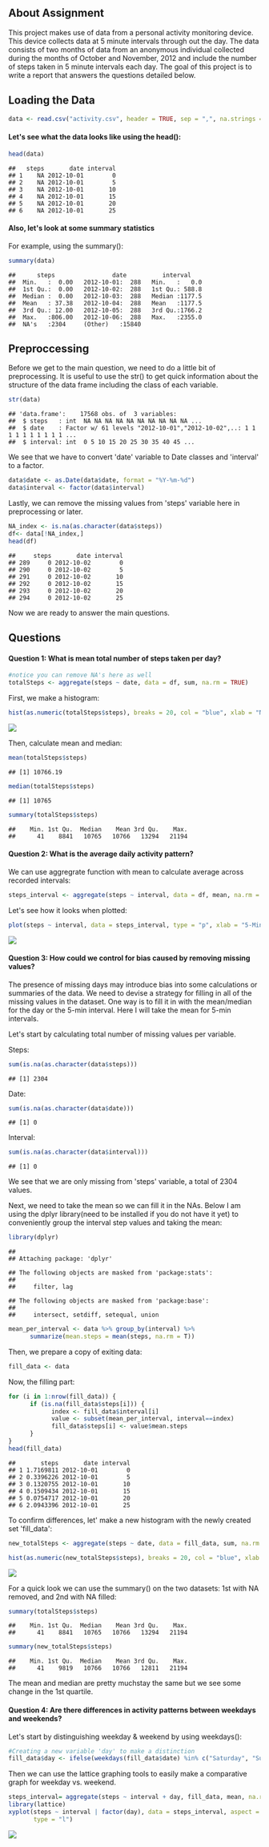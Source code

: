 About Assignment
----------------

This project makes use of data from a personal activity monitoring device. This device collects data at 5 minute intervals through out the day. The data consists of two months of data from an anonymous individual collected during the months of October and November, 2012 and include the number of steps taken in 5 minute intervals each day. The goal of this project is to write a report that answers the questions detailed below.

Loading the Data
----------------

``` r
data <- read.csv("activity.csv", header = TRUE, sep = ",", na.strings = "NA")
```

#### Let's see what the data looks like using the head():

``` r
head(data)
```

    ##   steps       date interval
    ## 1    NA 2012-10-01        0
    ## 2    NA 2012-10-01        5
    ## 3    NA 2012-10-01       10
    ## 4    NA 2012-10-01       15
    ## 5    NA 2012-10-01       20
    ## 6    NA 2012-10-01       25

#### Also, let's look at some summary statistics

For example, using the summary():

``` r
summary(data)
```

    ##      steps                date          interval     
    ##  Min.   :  0.00   2012-10-01:  288   Min.   :   0.0  
    ##  1st Qu.:  0.00   2012-10-02:  288   1st Qu.: 588.8  
    ##  Median :  0.00   2012-10-03:  288   Median :1177.5  
    ##  Mean   : 37.38   2012-10-04:  288   Mean   :1177.5  
    ##  3rd Qu.: 12.00   2012-10-05:  288   3rd Qu.:1766.2  
    ##  Max.   :806.00   2012-10-06:  288   Max.   :2355.0  
    ##  NA's   :2304     (Other)   :15840

Preproccessing
--------------

Before we get to the main question, we need to do a little bit of preprocessing. It is useful to use the str() to get quick information about the structure of the data frame including the class of each variable.

``` r
str(data)
```

    ## 'data.frame':    17568 obs. of  3 variables:
    ##  $ steps   : int  NA NA NA NA NA NA NA NA NA NA ...
    ##  $ date    : Factor w/ 61 levels "2012-10-01","2012-10-02",..: 1 1 1 1 1 1 1 1 1 1 ...
    ##  $ interval: int  0 5 10 15 20 25 30 35 40 45 ...

We see that we have to convert 'date' variable to Date classes and 'interval' to a factor.

``` r
data$date <- as.Date(data$date, format = "%Y-%m-%d")
data$interval <- factor(data$interval)
```

Lastly, we can remove the missing values from 'steps' variable here in preprocessing or later.

``` r
NA_index <- is.na(as.character(data$steps))
df<- data[!NA_index,]
head(df)
```

    ##     steps       date interval
    ## 289     0 2012-10-02        0
    ## 290     0 2012-10-02        5
    ## 291     0 2012-10-02       10
    ## 292     0 2012-10-02       15
    ## 293     0 2012-10-02       20
    ## 294     0 2012-10-02       25

Now we are ready to answer the main questions.

Questions
---------

#### Question 1: What is mean total number of steps taken per day?

``` r
#notice you can remove NA's here as well
totalSteps <- aggregate(steps ~ date, data = df, sum, na.rm = TRUE)
```

First, we make a histogram:

``` r
hist(as.numeric(totalSteps$steps), breaks = 20, col = "blue", xlab = "Number of Steps", main= "Histogram of Total Number of Steps per Day")
```

![](activity_rmd_files/figure-markdown_github/unnamed-chunk-8-1.png)

Then, calculate mean and median:

``` r
mean(totalSteps$steps)
```

    ## [1] 10766.19

``` r
median(totalSteps$steps)
```

    ## [1] 10765

``` r
summary(totalSteps$steps)
```

    ##    Min. 1st Qu.  Median    Mean 3rd Qu.    Max. 
    ##      41    8841   10765   10766   13294   21194

#### Question 2: What is the average daily activity pattern?

We can use aggregrate function with mean to calculate average across recorded intervals:

``` r
steps_interval <- aggregate(steps ~ interval, data = df, mean, na.rm = TRUE)
```

Let's see how it looks when plotted:

``` r
plot(steps ~ interval, data = steps_interval, type = "p", xlab = "5-Min Intervals (5-minute)", ylab = "Average Number of Steps", main = "Average Daily Activity at 5 minute Intervals",  col = "blue")
```

![](activity_rmd_files/figure-markdown_github/unnamed-chunk-12-1.png)

#### Question 3: How could we control for bias caused by removing missing values?

The presence of missing days may introduce bias into some calculations or summaries of the data. We need to devise a strategy for filling in all of the missing values in the dataset. One way is to fill it in with the mean/median for the day or the 5-min interval. Here I will take the mean for 5-min intervals.

Let's start by calculating total number of missing values per variable.

Steps:

``` r
sum(is.na(as.character(data$steps)))
```

    ## [1] 2304

Date:

``` r
sum(is.na(as.character(data$date)))
```

    ## [1] 0

Interval:

``` r
sum(is.na(as.character(data$interval)))
```

    ## [1] 0

We see that we are only missing from 'steps' variable, a total of 2304 values.

Next, we need to take the mean so we can fill it in the NAs. Below I am using the dplyr library(need to be installed if you do not have it yet) to conveniently group the interval step values and taking the mean:

``` r
library(dplyr)
```

    ## 
    ## Attaching package: 'dplyr'

    ## The following objects are masked from 'package:stats':
    ## 
    ##     filter, lag

    ## The following objects are masked from 'package:base':
    ## 
    ##     intersect, setdiff, setequal, union

``` r
mean_per_interval <- data %>% group_by(interval) %>%
      summarize(mean.steps = mean(steps, na.rm = T))
```

Then, we prepare a copy of exiting data:

``` r
fill_data <- data
```

Now, the filling part:

``` r
for (i in 1:nrow(fill_data)) {
      if (is.na(fill_data$steps[i])) {
            index <- fill_data$interval[i]
            value <- subset(mean_per_interval, interval==index)
            fill_data$steps[i] <- value$mean.steps
      }
}
head(fill_data)
```

    ##       steps       date interval
    ## 1 1.7169811 2012-10-01        0
    ## 2 0.3396226 2012-10-01        5
    ## 3 0.1320755 2012-10-01       10
    ## 4 0.1509434 2012-10-01       15
    ## 5 0.0754717 2012-10-01       20
    ## 6 2.0943396 2012-10-01       25

To confirm differences, let' make a new histogram with the newly created set 'fill\_data':

``` r
new_totalSteps <- aggregate(steps ~ date, data = fill_data, sum, na.rm = TRUE)
```

``` r
hist(as.numeric(new_totalSteps$steps), breaks = 20, col = "blue", xlab = "Number of Steps", main= "Histogram of Total Number of Steps per Day Revised")
```

![](activity_rmd_files/figure-markdown_github/unnamed-chunk-20-1.png)

For a quick look we can use the summary() on the two datasets: 1st with NA removed, and 2nd with NA filled:

``` r
summary(totalSteps$steps)
```

    ##    Min. 1st Qu.  Median    Mean 3rd Qu.    Max. 
    ##      41    8841   10765   10766   13294   21194

``` r
summary(new_totalSteps$steps)
```

    ##    Min. 1st Qu.  Median    Mean 3rd Qu.    Max. 
    ##      41    9819   10766   10766   12811   21194

The mean and median are pretty muchstay the same but we see some change in the 1st quartile.

#### Question 4: Are there differences in activity patterns between weekdays and weekends?

Let's start by distinguishing weekday & weekend by using weekdays():

``` r
#Creating a new variable 'day' to make a distinction
fill_data$day <- ifelse(weekdays(fill_data$date) %in% c("Saturday", "Sunday"), "Weekend", "Weekday")
```

Then we can use the lattice graphing tools to easily make a comparative graph for weekday vs. weekend.

``` r
steps_interval= aggregate(steps ~ interval + day, fill_data, mean, na.rm = TRUE )
library(lattice)
xyplot(steps ~ interval | factor(day), data = steps_interval, aspect = 1/2, 
       type = "l")
```

![](activity_rmd_files/figure-markdown_github/unnamed-chunk-24-1.png)
